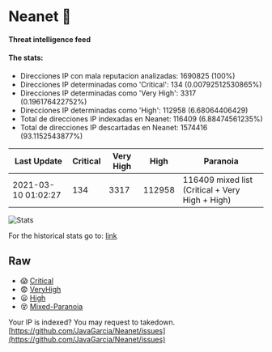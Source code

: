 # Neanet :hocho:
#### Threat intelligence feed
#### The stats:

- Direcciones IP con mala reputacion analizadas: 1690825 (100%)
- Direcciones IP determinadas como 'Critical':  134 (0.00792512530865%)
- Direcciones IP determinadas como 'Very High':  3317 (0.196176422752%)
- Direcciones IP determinadas como 'High':  112958 (6.68064406429)
- Total de direcciones IP indexadas en Neanet:  116409 (6.88474561235%)
- Total de direcciones IP descartadas en Neanet:  1574416 (93.1152543877%)

| Last Update | Critical | Very High | High | Paranoia |
| --- | --- | --- | --- | --- |
| 2021-03-10 01:02:27 | 134 | 3317 | 112958 | 116409 mixed list (Critical + Very High + High)|

![Stats](https://docs.google.com/spreadsheets/d/e/2PACX-1vSnaNMIXVabIpDJjufMlzH7poXnshF3mgd8Is1g9ytUEzVsP5my4Trn8f-xkoLLQ38xpL3HtmUexLo6/pubchart?oid=501124687&format=image)

For the historical stats go to: [link](/stats.csv)
## Raw
- :scream: [Critical](https://raw.githubusercontent.com/JavaGarcia/Neanet/master/blacklists/neanet_critical.txt)
- :fearful: [VeryHigh](https://raw.githubusercontent.com/JavaGarcia/Neanet/master/blacklists/neanet_veryHigh.txtt)
- :frowning: [High](https://raw.githubusercontent.com/JavaGarcia/Neanet/master/blacklists/neanet_high.txt)
- :dizzy_face: [Mixed-Paranoia](https://raw.githubusercontent.com/JavaGarcia/Neanet/master/blacklists/neanet_all.txt)


Your IP is indexed? You may request to takedown. [https://github.com/JavaGarcia/Neanet/issues](https://github.com/JavaGarcia/Neanet/issues)














































































































































































































































































































































































































































































































































































































































































































































































































































































































































































































































































































































































































































































































































































































































































































































































































































































































































































































































































































































































































































































































































































































































































































































































































































































































































































































































































































































































































































































































































































































































































































































































































































































































































































































































































































































































































































































































































































































































































































































































































































































































































































































































































































































































































































































































































































































































































































































































































































































































































